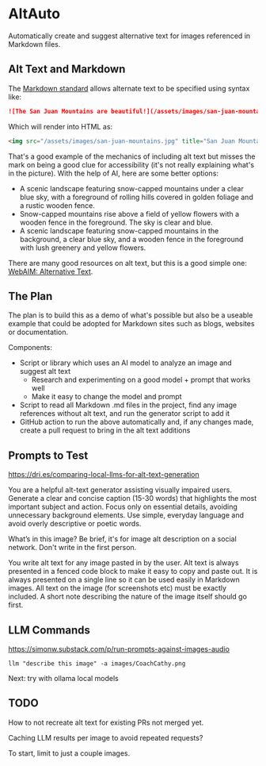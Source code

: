 # AltAuto

Automatically create and suggest alternative text for images referenced in Markdown files.

## Alt Text and Markdown

The [Markdown standard][md] allows alternate text to be specified using syntax like:

```md
![The San Juan Mountains are beautiful!](/assets/images/san-juan-mountains.jpg "San Juan Mountains")
```

Which will render into HTML as:

```html
<img src="/assets/images/san-juan-mountains.jpg" title="San Juan Mountains" alt="The San Juan Mountains are beautiful!">
```

That's a good example of the mechanics of including alt text but misses the mark on being a good clue for accessibility (it's not really explaining what's in the picture). With the help of AI, here are some better options:

* A scenic landscape featuring snow-capped mountains under a clear blue sky, with a foreground of rolling hills covered in golden foliage and a rustic wooden fence.
* Snow-capped mountains rise above a field of yellow flowers with a wooden fence in the foreground. The sky is clear and blue.
* A scenic landscape featuring snow-capped mountains in the background, a clear blue sky, and a wooden fence in the foreground with lush greenery and yellow flowers.

There are many good resources on alt text, but this is a good simple one: [WebAIM: Alternative Text][aim].

## The Plan

The plan is to build this as a demo of what's possible but also be a useable example that could be adopted for Markdown sites such as blogs, websites or documentation.

Components:
* Script or library which uses an AI model to analyze an image and suggest alt text
  * Research and experimenting on a good model + prompt that works well
  * Make it easy to change the model and prompt
* Script to read all Markdown .md files in the project, find any image references without alt text, and run the generator script to add it
* GitHub action to run the above automatically and, if any changes made, create a pull request to bring in the alt text additions

## Prompts to Test

https://dri.es/comparing-local-llms-for-alt-text-generation

You are a helpful alt-text generator assisting visually impaired users. Generate a clear and concise caption (15-30 words) that highlights the most important subject and action. Focus only on essential details, avoiding unnecessary background elements. Use simple, everyday language and avoid overly descriptive or poetic words.

What’s in this image? Be brief, it's for image alt description on a social network. Don't write in the first person.

You write alt text for any image pasted in by the user. Alt text is always presented in a fenced code block to make it easy to copy and paste out. It is always presented on a single line so it can be used easily in Markdown images. All text on the image (for screenshots etc) must be exactly included. A short note describing the nature of the image itself should go first.

## LLM Commands

https://simonw.substack.com/p/run-prompts-against-images-audio

```
llm "describe this image" -a images/CoachCathy.png
```

Next: try with ollama local models

## TODO

How to not recreate alt text for existing PRs not merged yet.

Caching LLM results per image to avoid repeated requests?

To start, limit to just a couple images.

[md]: https://www.markdownguide.org/basic-syntax/#images-1
[aim]: https://webaim.org/techniques/alttext/

